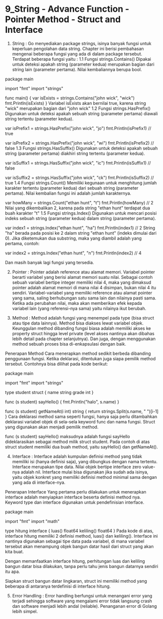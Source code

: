 # 9_String - Advance Function - Pointer Method - Struct and Interface
1. String : Go menyediakan package strings, isinya banyak fungsi untuk keperluan pengolahan data string. Chapter ini berisi pembahasan mengenai beberapa fungsi yang ada di dalam package tersebut.
    Terdapat beberapa fungsi yaitu : 
    1.1 Fungsi strings.Contains()
Dipakai untuk deteksi apakah string (parameter kedua) merupakan bagian dari string lain (parameter pertama). Nilai kembaliannya berupa bool.

package main

import "fmt"
import "strings"

func main() {
    var isExists = strings.Contains("john wick", "wick")
    fmt.Println(isExists)
}
Variabel isExists akan bernilai true, karena string "wick" merupakan bagian dari "john wick"
    1.2 Fungsi strings.HasPrefix()
Digunakan untuk deteksi apakah sebuah string (parameter pertama) diawali string tertentu (parameter kedua).

var isPrefix1 = strings.HasPrefix("john wick", "jo")
fmt.Println(isPrefix1) // true

var isPrefix2 = strings.HasPrefix("john wick", "wi")
fmt.Println(isPrefix2) // false
    1.3 Fungsi strings.HasSuffix()
Digunakan untuk deteksi apakah sebuah string (parameter pertama) diakhiri string tertentu (parameter kedua).

var isSuffix1 = strings.HasSuffix("john wick", "ic")
fmt.Println(isSuffix1) // false

var isSuffix2 = strings.HasSuffix("john wick", "ck")
fmt.Println(isSuffix2) // true
    1.4 Fungsi strings.Count()
Memiliki kegunaan untuk menghitung jumlah karakter tertentu (parameter kedua) dari sebuah string (parameter pertama). Nilai kembalian fungsi ini adalah jumlah karakternya.

var howMany = strings.Count("ethan hunt", "t")
fmt.Println(howMany) // 2
Nilai yang dikembalikan 2, karena pada string "ethan hunt" terdapat dua buah karakter "t"
    1.5 Fungsi strings.Index()
Digunakan untuk mencari posisi indeks sebuah string (parameter kedua) dalam string (parameter pertama).

var index1 = strings.Index("ethan hunt", "ha")
fmt.Println(index1) // 2
String "ha" berada pada posisi ke 2 dalam string "ethan hunt" (indeks dimulai dari 0). Jika diketemukan dua substring, maka yang diambil adalah yang pertama, contoh:

var index2 = strings.Index("ethan hunt", "n")
fmt.Println(index2) // 4

Dan masih banyak lagi fungsi yang tersedia.

2. Pointer : Pointer adalah 
reference atau alamat memori. Variabel pointer berarti variabel yang berisi alamat memori suatu nilai. Sebagai contoh sebuah variabel bertipe integer memiliki nilai 4, maka yang dimaksud pointer adalah alamat memori di mana nilai 4 disimpan, bukan nilai 4 itu sendiri.
Variabel-variabel yang memiliki reference atau alamat pointer yang sama, saling berhubungan satu sama lain dan nilainya pasti sama. Ketika ada perubahan nilai, maka akan memberikan efek kepada variabel lain (yang referensi-nya sama) yaitu nilainya ikut berubah.
 
 3. Method : Method adalah fungsi yang menempel pada type (bisa struct atau tipe data lainnya). Method bisa diakses lewat variabel objek.
Keunggulan method dibanding fungsi biasa adalah memiliki akses ke property struct hingga level private (level akses nantinya akan dibahas lebih detail pada chapter selanjutnya). Dan juga, dengan menggunakan method sebuah proses bisa di-enkapsulasi dengan baik.

Penerapan Method
Cara menerapkan method sedikit berbeda dibanding penggunaan fungsi. Ketika deklarasi, ditentukan juga siapa pemilik method tersebut. Contohnya bisa dilihat pada kode berikut:

package main

import "fmt"
import "strings"

type student struct {
    name  string
    grade int
}

func (s student) sayHello() {
    fmt.Println("halo", s.name)
}

func (s student) getNameAt(i int) string {
    return strings.Split(s.name, " ")[i-1]
}
Cara deklarasi method sama seperti fungsi, hanya saja perlu ditambahkan deklarasi variabel objek di sela-sela keyword func dan nama fungsi. Struct yang digunakan akan menjadi pemilik method.

func (s student) sayHello() maksudnya adalah fungsi sayHello dideklarasikan sebagai method milik struct student. Pada contoh di atas struct student memiliki dua buah method, yaitu sayHello() dan getNameAt().

4. Interface : Interface adalah kumpulan definisi method yang tidak memiliki isi (hanya definisi saja), yang dibungkus dengan nama tertentu.
Interface merupakan tipe data. Nilai objek bertipe interface zero value-nya adalah nil. Interface mulai bisa digunakan jika sudah ada isinya, yaitu objek konkret yang memiliki definisi method minimal sama dengan yang ada di interface-nya.

Penerapan Interface
Yang pertama perlu dilakukan untuk menerapkan interface adalah menyiapkan interface beserta definisi method nya. Keyword type dan interface digunakan untuk pendefinisian interface.

package main

import "fmt"
import "math"

type hitung interface {
    luas() float64
    keliling() float64
}
Pada kode di atas, interface hitung memiliki 2 definisi method, luas() dan keliling(). Interface ini nantinya digunakan sebagai tipe data pada variabel, di mana variabel tersebut akan menampung objek bangun datar hasil dari struct yang akan kita buat.

Dengan memanfaatkan interface hitung, perhitungan luas dan keliling bangun datar bisa dilakukan, tanpa perlu tahu jenis bangun datarnya sendiri itu apa.

Siapkan struct bangun datar lingkaran, struct ini memiliki method yang beberapa di antaranya terdefinisi di interface hitung.

5. Error Handling : Error handling berfungsi untuk menangani error yang terjadi sehingga software yang mengalami error tidak langsung crash dan software menjadi lebih andal (reliable). Penanganan error di Golang lebih simpel.
